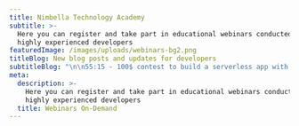 ```yaml
---
title: Nimbella Technology Academy
subtitle: >-
  Here you can register and take part in educational webinars conducted by
  highly experienced developers
featuredImage: /images/uploads/webinars-bg2.png
titleBlog: New blog posts and updates for developers
subtitleBlog: "\n\n55:15 - 100$ contest to build a serverless app with Nimbella Commander\r\n\n6:49 - Introduction to Serverless\r\n\n27:57 - Building Serverless Apps in Slack\n\nCMS-YOUTUBE ID=https://youtu.be/WfPxupH_zfM?t=245 ALIGN=center WIDTH=100\n\nCMS-IMAGECLASS IMAGE=/images/uploads/contest-slide.png INDENT=0 CLASS=w100 ALT=competition for Nimbella Commander\n\n\n\nWant to build an app/Command-Set in Slack? [Click here to sign-up for Commander](https://nimbella.com/commander/slack/install?version=2).\n\nAside from this video. We also have a [guide on our website for creating Command-Sets](https://nimbella.com/docs/commander/slack/guide#command-sets)\n\n\n\n.\\\n\\\nReady to submit your Command-Set for a chance to win 100$? [Click here to fill out the form for a chance to win](https://docs.google.com/forms/u/1/d/1EESz243d-GR3o-E1qwCp3DsXw1wYP1lpAfkonba2mFg/edit)!"
meta:
  description: >-
    Here you can register and take part in educational webinars conducted by
    highly experienced developers
  title: Webinars On-Demand
---
```


